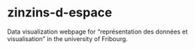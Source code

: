 # zinzins-d-espace
Data visualization webpage for “représentation des données et visualisation” in the university of Fribourg.
